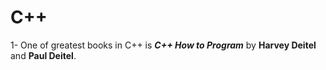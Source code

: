 # C++
1- One of greatest books in C++ is **_C++ How to Program_** by **Harvey Deitel** and **Paul Deitel**.
